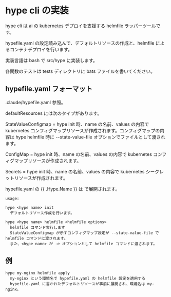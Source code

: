 # hype cli の実装

hype cli は ai の kubernetes デプロイを支援する helmfile ラッパーツールです。

hypefile.yaml の設定読み込んで、デフォルトリソースの作成と、helmfile によるコンテナデプロイを行います。

実装言語は bash で src/hype に実装します。

各関数のテストは tests ディレクトリに bats ファイルを書いてください。

## hypefile.yaml フォーマット

.claude/hypefile.yaml 参照。

defaultResources には次のタイプがあります。

StateValueConfigmap = hype <hype name> init 時、name の名前、values の内容で kubernetes コンフィグマップリソースが作成されます。コンフィグマップの内容は hype <hype name> helmfile 時に --state-value-file オプションでファイルとして渡されます。

ConfigMap = hype <hype name> init 時、name の名前、values の内容で kubernetes コンフィグマップリソースが作成されます。

Secrets = hype <hype name> init 時、name の名前、values の内容で kubernetes シークレットリソースが作成されます。

hypefile.yaml の {{ .Hype.Name }} は <hype name> で展開されます。

```
usage:

hype <hype name> init
  デフォルトリソース作成を行います。
  
hype <hype name> helmfile <helmfile options>
  helmfile コマンド実行します
  StateValueConfigmap が示すコンフィグマップ設定が --state-value-file で helmfile コマンドに渡されます。
  また、<hype name> が -e オプションとして helmfile コマンドに渡されます。

```

## 例

```
hype my-nginx helmfile apply
  my-nginx という環境名で hypefile.yaml の helmfile 設定を適用する
  hypefile.yaml に書かれたデフォルトリソースが事前に展開され、環境名は my-nginx。

```

